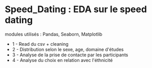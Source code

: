# Speed_Dating : EDA sur le speed dating

modules utilisés : Pandas, Seaborn, Matplotlib

* 1 - Read du csv + cleaning
* 2 - Distribution selon le sexe, age, domaine d'études
* 3 - Analyse de la prise de contacte par les participants
* 4 - Analyse du choix en relation avec l'éthnicité 

